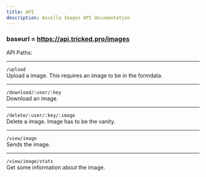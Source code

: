 ```yaml
---
title: API
description: Ascella Images API documentation
---
```


### baseurl = https://api.tricked.pro/images

API Paths:

---

`/upload`  
Upload a image. This requires an image to be in the formdata.

---

`/download/:user/:key`  
Download an image.

---

`/delete/:user/:key/:image`  
Delete a image. Image has to be the vanity.

---

`/view/image`  
Sends the image.

---

`/view/image/stats`  
Get some information about the image.
